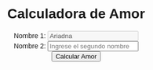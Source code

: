 <!DOCTYPE html>
<html lang="es">
<head>
  <meta charset="UTF-8">
  <meta name="viewport" content="width=device-width, initial-scale=1.0">
  <title>Calculadora de Amor</title>
  <style>
    body {
      font-family: Arial, sans-serif;
      text-align: center;
      margin: 50px;
    }
  </style>
</head>
<body>
  <h1>Calculadora de Amor</h1>
  <!-- Establecer el valor predeterminado para el primer nombre -->
  <label for="nombre1">Nombre 1:</label>
  <input type="text" id="nombre1" value="Ariadna" disabled>
  <br>
  <label for="nombre2">Nombre 2:</label>
  <input type="text" id="nombre2" placeholder="Ingrese el segundo nombre" required>
  <br>
  <button onclick="calcularPorcentaje()">Calcular Amor</button>
  <p id="resultado"></p>

  <script>
    function calcularPorcentaje() {
      // Obtiene el valor del segundo nombre
      const nombre2 = document.getElementById('nombre2').value.toLowerCase();

      // Lógica para calcular el porcentaje (puedes personalizar esto según tus preferencias)
      let porcentajeAmor = 50; // Valor base

      // Ejemplo de nombre1 
      if (nombre2 === 'gerard' || nombre2 === 'gericabot' || nombre2 === 'gerardcabot' ||nombre2 === 'Gerard Cabot' || nombre2 === 'Gerard Cabot Agustin') {
        porcentajeAmor = 100;
      }
      else porcentajeAmor = 0;



      // Mostrar el resultado
      document.getElementById('resultado').innerText = `El porcentaje de amor entre Ariadna y ${nombre2} es ${porcentajeAmor}%`;
    }
  </script>
</body>
</html>
